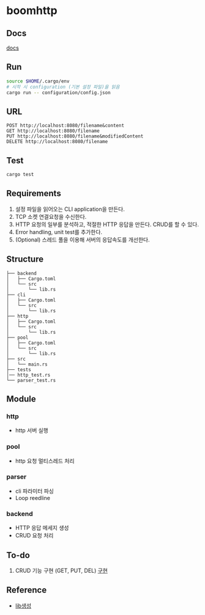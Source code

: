 # boomhttp

## Docs
[docs](docs/boomhttp.pdf)

## Run 
```sh
source $HOME/.cargo/env
# 시작 시 configuration (기본 설정 파일)을 읽음
cargo run -- configuration/config.json
```
## URL
```
POST http://localhost:8080/filename&content
GET http://localhost:8080/filename
PUT http://localhost:8080/filename&modifiedContent
DELETE http://localhost:8080/filename
```

## Test
```sh
cargo test
```

## Requirements
1. 설정 파일을 읽어오는 CLI application을 만든다.
2. TCP 소켓 연결요청을 수신한다.
3. HTTP 요청의 일부를 분석하고, 적절한 HTTP 응답을 만든다. CRUD를 할 수 있다.
4. Error handling, unit test를 추가한다.
5. (Optional) 스레드 풀을 이용해 서버의 응답속도를 개선한다.

## Structure
```
├── backend
│   ├── Cargo.toml
│   └── src
│       └── lib.rs
├── cli
│   ├── Cargo.toml
│   └── src
│       └── lib.rs
├── http
│   ├── Cargo.toml
│   └── src
│       └── lib.rs
├── pool
│   ├── Cargo.toml
│   └── src
│       └── lib.rs
├── src
│   └── main.rs
├── tests
│── http_test.rs
└── parser_test.rs
```


## Module
### http
- http 서버 실행 
  
### pool
- http 요청 멀티스레드 처리

### parser
- cli 파라미터 파싱
- Loop reedline 

### backend
- HTTP 응답 메세지 생성
- CRUD 요청 처리

## To-do
1. CRUD 기능 구현 (GET, PUT, DEL) [구현](backend/src/lib.rs)
   
## Reference
- [lib생성](https://webcache.googleusercontent.com/search?q=cache:MvISwrshgSYJ:https://bguru.tistory.com/55&cd=7&hl=ko&ct=clnk&gl=kr)